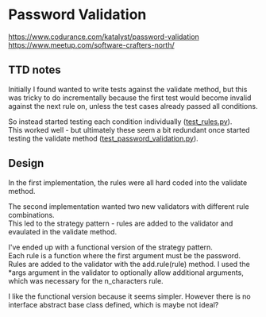# Password Validation
https://www.codurance.com/katalyst/password-validation
https://www.meetup.com/software-crafters-north/

## TTD notes
Initially I found wanted to write tests against the validate method, 
but this was tricky to do incrementally because the first test would become 
invalid against the next rule on, unless the test cases already passed all conditions.  

So instead started testing each condition individually ([test_rules.py](password_validation/tests/test_rules.py)).  
This worked well - but ultimately these seem a bit redundant once started testing 
the validate method ([test_password_validation.py](password_validation/tests/test_password_validation.py)).  

## Design
In the first implementation, the rules were all hard coded into the validate method.   

The second implementation wanted two new validators with different rule combinations.  
This led to the strategy pattern - rules are added to the validator and evaulated in the validate method.  

I've ended up with a functional version of the strategy pattern.  
Each rule is a function where the first argument must be the password.  
Rules are added to the validator with the add.rule(rule) method. 
I used the *args argument in the validator to optionally allow additional arguments, which was necessary 
for the n_characters rule.   

I like the functional version because it seems simpler.  However there is no interface  abstract base class defined, 
which is maybe not ideal?







